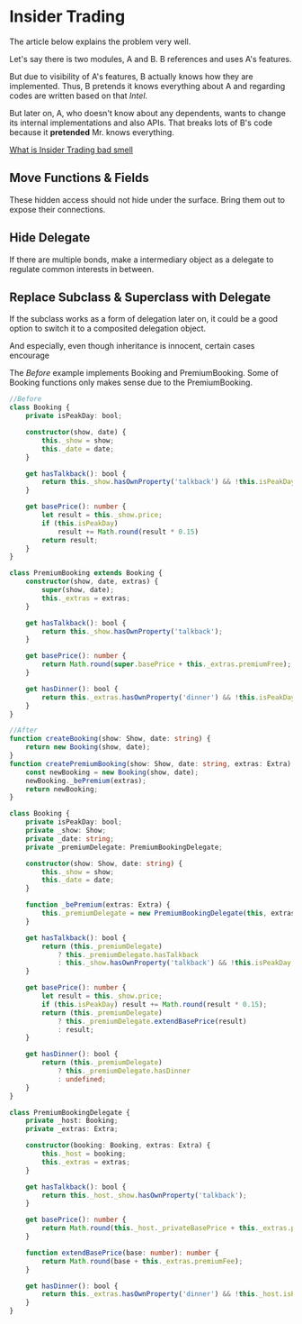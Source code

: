 # Insider Trading

The article below explains the problem very well.

Let's say there is two modules, A and B. B references and uses A's features.

But due to visibility of A's features, B actually knows how they are implemented. Thus, B pretends it knows everything about A and regarding codes are written based on that *Intel*.

But later on, A, who doesn't know about any dependents, wants to change its internal implementations and also APIs. That breaks lots of B's code because it **pretended** Mr. knows everything.

[What is Insider Trading bad smell](https://softwareengineering.stackexchange.com/questions/421437/what-is-insider-trading-bad-smell)

## Move Functions & Fields

These hidden access should not hide under the surface. Bring them out to expose their connections.

## Hide Delegate

If there are multiple bonds, make a intermediary object as a delegate to regulate common interests in between.

## Replace Subclass & Superclass with Delegate

If the subclass works as a form of delegation later on, it could be a good option to switch it to a composited delegation object.

And especially, even though inheritance is innocent, certain cases encourage

The *Before* example implements Booking and PremiumBooking. Some of Booking functions only makes sense due to the PremiumBooking.

```ts
//Before
class Booking {
    private isPeakDay: bool;

    constructor(show, date) {
        this._show = show;
        this._date = date;
    }

    get hasTalkback(): bool {
        return this._show.hasOwnProperty('talkback') && !this.isPeakDay;
    }

    get basePrice(): number {
        let result = this._show.price;
        if (this.isPeakDay)
            result += Math.round(result * 0.15)
        return result;
    }
}

class PremiumBooking extends Booking {
    constructor(show, date, extras) {
        super(show, date);
        this._extras = extras;
    }

    get hasTalkback(): bool {
        return this._show.hasOwnProperty('talkback');
    }

    get basePrice(): number {
        return Math.round(super.basePrice + this._extras.premiumFree);
    }

    get hasDinner(): bool {
        return this._extras.hasOwnProperty('dinner') && !this.isPeakDay;
    }
}

//After
function createBooking(show: Show, date: string) {
    return new Booking(show, date);
}
function createPremiumBooking(show: Show, date: string, extras: Extra) {
    const newBooking = new Booking(show, date);
    newBooking._bePremium(extras);
    return newBooking;
}

class Booking {
    private isPeakDay: bool;
    private _show: Show;
    private _date: string;
    private _premiumDelegate: PremiumBookingDelegate;

    constructor(show: Show, date: string) {
        this._show = show;
        this._date = date;
    }

    function _bePremium(extras: Extra) {
        this._premiumDelegate = new PremiumBookingDelegate(this, extras);
    }

    get hasTalkback(): bool {
        return (this._premiumDelegate)
            ? this._premiumDelegate.hasTalkback
            : this._show.hasOwnProperty('talkback') && !this.isPeakDay;
    }

    get basePrice(): number {
        let result = this._show.price;
        if (this.isPeakDay) result += Math.round(result * 0.15);
        return (this._premiumDelegate)
            ? this._premiumDelegate.extendBasePrice(result) 
            : result;
    }

    get hasDinner(): bool {
        return (this._premiumDelegate)
            ? this._premiumDelegate.hasDinner
            : undefined;
    }
}

class PremiumBookingDelegate {
    private _host: Booking;
    private _extras: Extra; 

    constructor(booking: Booking, extras: Extra) {
        this._host = booking;
        this._extras = extras;
    }

    get hasTalkback(): bool {
        return this._host._show.hasOwnProperty('talkback');
    }

    get basePrice(): number {
        return Math.round(this._host._privateBasePrice + this._extras.premiumFee);
    }

    function extendBasePrice(base: number): number {
        return Math.round(base + this._extras.premiumFee);
    }

    get hasDinner(): bool {
        return this._extras.hasOwnProperty('dinner') && !this._host.isPeakDay;
    }
}
```
